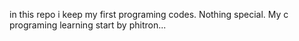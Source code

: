 in this repo i keep my first programing codes. Nothing special. My c programing learning start by phitron...
